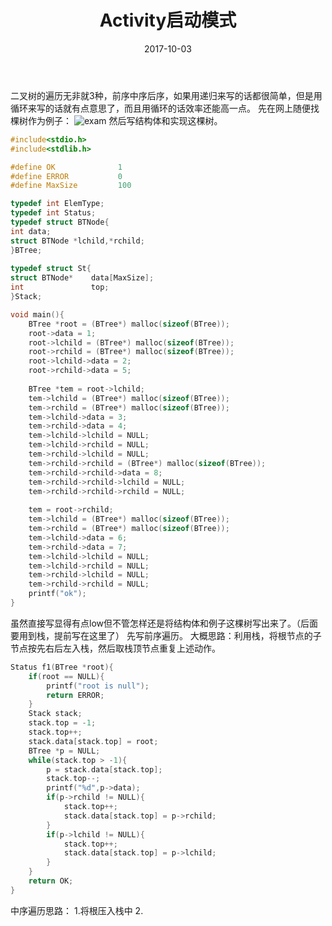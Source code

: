 ﻿---
title: Activity启动模式
date: 2017-10-03
categories: android
tags:
- Activity
---

二叉树的遍历无非就3种，前序中序后序，如果用递归来写的话都很简单，但是用循环来写的话就有点意思了，而且用循环的话效率还能高一点。
先在网上随便找棵树作为例子：
![exam](https://www.cnblogs.com/images/cnblogs_com/like4519/722174/t_%e4%ba%8c%e5%8f%89%e6%a0%91.png)
然后写结构体和实现这棵树。
```c
#include<stdio.h> 
#include<stdlib.h>

#define OK              1
#define ERROR           0
#define MaxSize         100 

typedef int ElemType;
typedef int Status;
typedef struct BTNode{
int data; 
struct BTNode *lchild,*rchild; 
}BTree;
 
typedef struct St{
struct BTNode*    data[MaxSize];
int               top;
}Stack; 

void main(){
    BTree *root = (BTree*) malloc(sizeof(BTree));
    root->data = 1;
    root->lchild = (BTree*) malloc(sizeof(BTree));
    root->rchild = (BTree*) malloc(sizeof(BTree));
    root->lchild->data = 2;
    root->rchild->data = 5;
    
    BTree *tem = root->lchild;
    tem->lchild = (BTree*) malloc(sizeof(BTree));
    tem->rchild = (BTree*) malloc(sizeof(BTree));
    tem->lchild->data = 3;
    tem->rchild->data = 4;
    tem->lchild->lchild = NULL;
    tem->lchild->rchild = NULL;
    tem->rchild->lchild = NULL;
    tem->rchild->rchild = (BTree*) malloc(sizeof(BTree));
    tem->rchild->rchild->data = 8;
    tem->rchild->rchild->lchild = NULL;
    tem->rchild->rchild->rchild = NULL;
    
    tem = root->rchild;
    tem->lchild = (BTree*) malloc(sizeof(BTree));
    tem->rchild = (BTree*) malloc(sizeof(BTree));
    tem->lchild->data = 6;
    tem->rchild->data = 7;
    tem->lchild->lchild = NULL;
    tem->lchild->rchild = NULL;
    tem->rchild->lchild = NULL;
    tem->rchild->rchild = NULL;
    printf("ok");
}
```
虽然直接写显得有点low但不管怎样还是将结构体和例子这棵树写出来了。（后面要用到栈，提前写在这里了）
先写前序遍历。
大概思路：利用栈，将根节点的子节点按先右后左入栈，然后取栈顶节点重复上述动作。
```c
Status f1(BTree *root){
    if(root == NULL){
        printf("root is null");
        return ERROR;
    }
    Stack stack;
    stack.top = -1;
    stack.top++;
    stack.data[stack.top] = root;
    BTree *p = NULL;
    while(stack.top > -1){
        p = stack.data[stack.top];
        stack.top--;
        printf("%d",p->data);
        if(p->rchild != NULL){
            stack.top++;
            stack.data[stack.top] = p->rchild;
        }
        if(p->lchild != NULL){
            stack.top++;
            stack.data[stack.top] = p->lchild;
        }
    }
    return OK;
}
```
中序遍历思路：
1.将根压入栈中
2.




